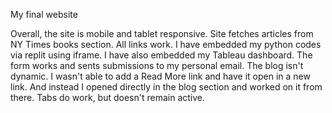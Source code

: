My final website

Overall, the site is mobile and tablet responsive. Site fetches articles from NY Times books section. All links work. I have embedded my python codes via replit using iframe. I have also embedded my Tableau dashboard. The form works and sents submissions to my personal email.
The blog isn't dynamic. I wasn't able to add a Read More link and have it open in a new link. And instead I opened directly in the blog section and worked on it from there. Tabs do work, but doesn't remain active.
